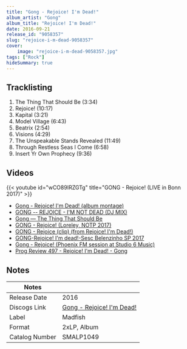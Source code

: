 ```yaml
---
title: "Gong - Rejoice! I'm Dead!"
album_artist: "Gong"
album_title: "Rejoice! I'm Dead!"
date: 2016-09-21
release_id: "9058357"
slug: "rejoice-i-m-dead-9058357"
cover:
    image: "rejoice-i-m-dead-9058357.jpg"
tags: ["Rock"]
hideSummary: true
---
```


## Tracklisting
1. The Thing That Should Be (3:34)
2. Rejoice! (10:17)
3. Kapital (3:21)
4. Model Village (6:43)
5. Beatrix (2:54)
6. Visions (4:29)
7. The Unspeakable Stands Revealed (11:49)
8. Through Restless Seas I Come (6:58)
9. Insert Yr Own Prophecy (9:36)

## Videos
{{< youtube id="wCO89IRZGTg" title="GONG - Rejoice! (LIVE in Bonn 2017)" >}}
- [Gong - Rejoice! I'm Dead! (album montage)](https://www.youtube.com/watch?v=dgBCSVgzxzA)
- [GONG -- REJOICE - I'M NOT DEAD (DJ MIX)](https://www.youtube.com/watch?v=KElr32jXF1A)
- [Gong — The Thing That Should Be](https://www.youtube.com/watch?v=Mbq8hfejqcQ)
- [GONG - Rejoice! (Loreley, NOTP 2017)](https://www.youtube.com/watch?v=RqacE7JXHnY)
- [GONG - Rejoice (clip) (from Rejoice! I'm Dead!)](https://www.youtube.com/watch?v=bynWRpnP3aU)
- [GONG-Rejoice! I'm dead!-Sesc Belenzinho SP 2017](https://www.youtube.com/watch?v=7cg6BjI6IC0)
- [Gong - Rejoice! (Phoenix FM session at Studio 6 Music)](https://www.youtube.com/watch?v=z0JA74pIk58)
- [Prog Review 497 - Rejoice! I'm Dead! - Gong](https://www.youtube.com/watch?v=Ce1_JgQeEwc)

## Notes

| Notes          |             |
| ---------------| ----------- |
| Release Date   | 2016 |
| Discogs Link   | [Gong - Rejoice! I'm Dead!](https://www.discogs.com/release/9058357) |
| Label          | Madfish |
| Format         | 2xLP, Album |
| Catalog Number | SMALP1049 |

